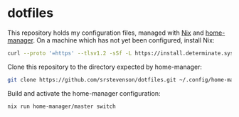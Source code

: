 # dotfiles

This repository holds my configuration files, managed with [Nix] and
[home-manager]. On a machine which has not yet been configured, install Nix:

[Nix]: https://nixos.org/manual/nix/
[home-manager]: https://nix-community.github.io/home-manager/

```sh
curl --proto '=https' --tlsv1.2 -sSf -L https://install.determinate.systems/nix | sh -s -- install
```

Clone this repository to the directory expected by home-manager:

```sh
git clone https://github.com/srstevenson/dotfiles.git ~/.config/home-manager
```

Build and activate the home-manager configuration:

```sh
nix run home-manager/master switch
```
